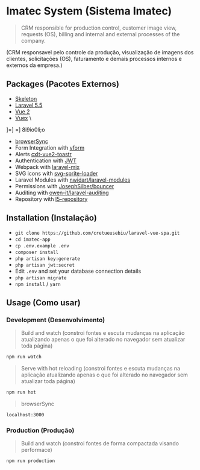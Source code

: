 # Imatec System (Sistema Imatec) 

> CRM responsible for production control, customer image view, requests (OS), billing and internal and external processes of the company. 

(CRM responsavel pelo controle da produção, visualização de imagens dos clientes, solicitações (OS), faturamento e demais processos internos e externos da empresa.)

## Packages (Pacotes Externos)

- [Skeleton](https://github.com/cretueusebiu/laravel-vue-spa.git)
- [Laravel 5.5](https://laravel.com/docs/5.4)
- [Vue 2](https://vuejs.org/v2/guide/)
- [Vuex](https://vuex.vuejs.org/en/)
\

]=]
=]
8i9io0li;o
- [browserSync](https://www.browsersync.io)
- Form Integration with [vform](https://github.com/cretueusebiu/vform)
- Alerts [cxlt-vue2-toastr](https://github.com/chengxulvtu/cxlt-vue2-toastr)
- Authentication with [JWT](https://github.com/tymondesigns/jwt-auth)
- Webpack with [laravel-mix](https://github.com/JeffreyWay/laravel-mix)
- SVG icons with [svg-sprite-loader](https://github.com/kisenka/svg-sprite-loader)
- Laravel Modules with [nwidart/laravel-modules](https://github.com/nWidart/laravel-modules)
- Permissions with [JosephSilber/bouncer](https://github.com/JosephSilber/bouncer)
- Auditing with [owen-it/laravel-auditing](https://github.com/owen-it/laravel-auditing)
- Repository with [l5-repository](https://github.com/andersao/l5-repository)

## Installation (Instalação)

- `git clone https://github.com/cretueusebiu/laravel-vue-spa.git`
- `cd imatec-app`
- `cp .env.example .env`
- `composer install`
- `php artisan key:generate`
- `php artisan jwt:secret`
- Edit `.env` and set your database connection details
- `php artisan migrate`
- `npm install` / `yarn`

## Usage (Como usar)

### Development (Desenvolvimento)

> Build and watch (constroi fontes e escuta mudanças na aplicação atualizando apenas o que foi alterado no navegador sem atualizar toda página)
```bash
npm run watch
```
> Serve with hot reloading (constroi fontes e escuta mudanças na aplicação atualizando apenas o que foi alterado no navegador sem atualizar toda página)
```bash
npm run hot
```

> browserSync
```bash
localhost:3000
```

### Production (Produção)
> Build and watch (constroi fontes de forma compactada visando performace)
```bash
npm run production
```